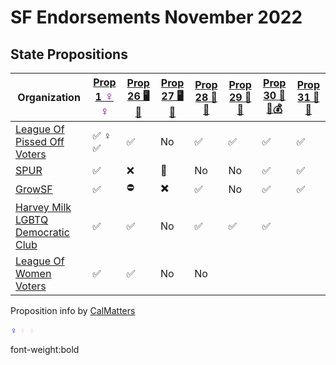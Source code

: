 # SF Endorsements November 2022

## State Propositions

| Organization                                                                     | [Prop 1 <span style="color:purple;font-size:20px">♀️</span>][p1] <span style="color:purple;font-size:20px">♀️</span> | [Prop 26 🖥️🎰][p26] | [Prop 27 🖥️🎰][p27] | [Prop 28 🎨🎼][p28] | [Prop 29 🏥🫘][p29] | [Prop 30 🚗🔌💰][p30] | [Prop 31 🚬🍎][p31] |
| -------------------------------------------------------------------------------- | ------------ | -------------- | -------------- | -------------- | -------------- | -------------- | -------------- |
| [League Of Pissed Off Voters](https://www.theleaguesf.org/)                      | ✅ ♀️ :white_check_mark:          | ✅              | No             | ✅              | ✅              | ✅              | ✅              |
| [SPUR](https://www.spur.org/voter-guide/2022-11)                                 | ✅            | ❌             | 🙅             | No             | No             | ✅              | ✅              |
| [GrowSF](https://growsf.org/voter-guide/)                                        | ✅            | ⛔             | ✖️             | ✅              | No             | ✅              | ✅              |
| [Harvey Milk LGBTQ Democratic Club](https://www.milkclub.org/endorsements/)      | ✅            | ✅              | No             | ✅              | ✅              | ✅              | &nbsp;         |
| [League Of Women Voters](https://lwvc.org/vote/elections/ballot-recommendations) | ✅            | ✅              | No             | No             | &nbsp;         | &nbsp;         | &nbsp;         |

Proposition info by [CalMatters](https://calmatters.org/california-voter-guide-2022/propositions/)

<span style="color:blue">♀️
<span style="color:pink;"><b>♀️</b>
<span style="color:pink;font-weight:bold"><b>♀️</b>

font-weight:bold

[p1]:  https://calmatters.org/california-voter-guide-2022/propositions/prop-1-abortion-rights/
[p26]: https://calmatters.org/california-voter-guide-2022/propositions/prop-26-sports-betting-tribal-casinos/
[p27]: https://calmatters.org/california-voter-guide-2022/propositions/prop-27-sports-betting-online/
[p28]: https://calmatters.org/california-voter-guide-2022/propositions/prop-28-arts-education/
[p29]: https://calmatters.org/california-voter-guide-2022/propositions/prop-29-kidney-dialysis/
[p30]: https://calmatters.org/california-voter-guide-2022/propositions/prop-30-income-tax-electric-cars/
[p31]: https://calmatters.org/california-voter-guide-2022/propositions/prop-31-flavored-tobacco-ban/
